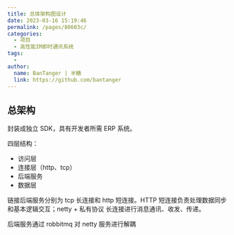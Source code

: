 ```yaml
---
title: 总体架构图设计
date: 2023-03-16 15:19:46
permalink: /pages/80603c/
categories:
  - 项目
  - 高性能IM即时通讯系统
tags:
  - 
author: 
  name: BanTanger | 半糖
  link: https://github.com/bantanger
---
```

## 总架构

封装成独立 SDK，具有开发者所需 ERP 系统。

四层结构：

+ 访问层
+ 连接层（http、tcp）
+ 后端服务
+ 数据层

链接后端服务分别为 tcp 长连接和 http 短连接。HTTP 短连接负责处理数据同步和基本逻辑交互；netty + 私有协议 长连接进行消息通讯、收发、传递。

后端服务通过 robbitmq 对 netty 服务进行解耦


